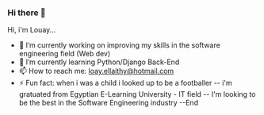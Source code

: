### Hi there 👋

<!--
**LouayTawfik/LouayTawfik** is a ✨ _special_ ✨ repository because its `README.md` (this file) appears on your GitHub profile.

Here are some ideas to get you started:

- 🔭 I’m currently working on improving my skills in the software engineering field (Web dev)
- 🌱 I’m currently learning Python/Django Back-End
- 💬 Ask me about ...
- 📫 How to reach me: loay.ellaithy@hotmail.com
- 😄 Pronouns: ...
- ⚡ Fun fact: when i was a child i looked up 
--> Hi, i'm Louay... 

- 🔭 I’m currently working on improving my skills in the software engineering field (Web dev)
- 🌱 I’m currently learning Python/Django Back-End
- 📫 How to reach me: loay.ellaithy@hotmail.com
- ⚡ Fun fact: when i was a child i looked up to be a footballer
-- i'm gratuated from Egyptian E-Learning University - IT field
-- I'm looking to be the best in the Software Engineering industry 
--End
